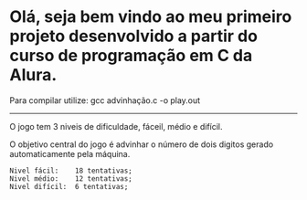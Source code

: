 # Olá, seja bem vindo ao meu primeiro projeto desenvolvido a partir do curso de programação em C da Alura.

Para compilar utilize:
    gcc advinhação.c -o play.out

------------------------------------------------------------

O jogo tem 3 niveis de dificuldade, fáceil, médio e difícil.

O objetivo central do jogo é advinhar o número de dois digitos gerado automaticamente pela máquina.

    Nivel fácil:    18 tentativas;
    Nivel médio:    12 tentativas;
    Nivel difícil:  6 tentativas;


